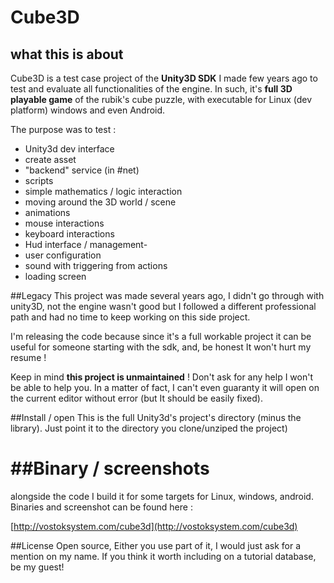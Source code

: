 # Cube3D

## what this is about
Cube3D is a test case project of the **Unity3D SDK** I made few years ago to test and evaluate all functionalities of the engine.
In such, it's **full 3D playable game** of the rubik's cube puzzle, with executable for Linux (dev platform) windows and even Android.


The purpose was to test :

- Unity3d dev interface
- create asset
- "backend" service (in #net)
- scripts
- simple mathematics / logic interaction
- moving around the 3D world / scene
- animations
- mouse interactions
- keyboard interactions
- Hud interface / management-
- user configuration
- sound with triggering from actions
- loading screen


##Legacy
This project was made several years ago, I didn't go through with unity3D, not the engine wasn't good but I followed a different professional
path and had no time to keep working on this side project.

I'm releasing the code because since it's a full workable project it can be useful for someone starting with the sdk, and, be honest It won't hurt my resume !

Keep in mind **this project is unmaintained** ! Don't ask for any help I won't be able to help you.
In a matter of fact, I can't even guaranty it will open on the current editor without error (but It should be easily fixed).

##Install / open
This is the full Unity3d's project's directory (minus the library). Just point it to the directory you clone/unziped the project)


##Binary / screenshots
==================
alongside the code I build it for some targets for Linux, windows, android. Binaries and screenshot can be found here : 

[http://vostoksystem.com/cube3d](http://vostoksystem.com/cube3d)


##License
Open source, Either you use part of it, I would just ask for a mention on my name.
If you think it worth including on a tutorial database, be my guest!


